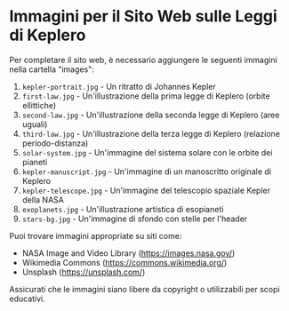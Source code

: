 # Immagini per il Sito Web sulle Leggi di Keplero

Per completare il sito web, è necessario aggiungere le seguenti immagini nella cartella "images":

1. `kepler-portrait.jpg` - Un ritratto di Johannes Kepler
2. `first-law.jpg` - Un'illustrazione della prima legge di Keplero (orbite ellittiche)
3. `second-law.jpg` - Un'illustrazione della seconda legge di Keplero (aree uguali)
4. `third-law.jpg` - Un'illustrazione della terza legge di Keplero (relazione periodo-distanza)
5. `solar-system.jpg` - Un'immagine del sistema solare con le orbite dei pianeti
6. `kepler-manuscript.jpg` - Un'immagine di un manoscritto originale di Keplero
7. `kepler-telescope.jpg` - Un'immagine del telescopio spaziale Kepler della NASA
8. `exoplanets.jpg` - Un'illustrazione artistica di esopianeti
9. `stars-bg.jpg` - Un'immagine di sfondo con stelle per l'header

Puoi trovare immagini appropriate su siti come:
- NASA Image and Video Library (https://images.nasa.gov/)
- Wikimedia Commons (https://commons.wikimedia.org/)
- Unsplash (https://unsplash.com/)

Assicurati che le immagini siano libere da copyright o utilizzabili per scopi educativi.

